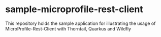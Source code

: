 # sample-microprofile-rest-client
This repository holds the sample application for illustrating the usage of MicroProfile-Rest-Client with Thorntail, Quarkus and Wildfly

